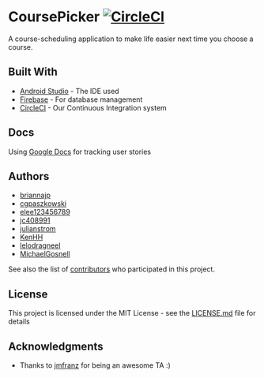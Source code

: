 # CoursePicker [![CircleCI](https://circleci.com/gh/lelodragneel/CoursePicker.svg?style=svg)](https://circleci.com/gh/lelodragneel/CoursePicker)

A course-scheduling application to make life easier next time you choose a course.

## Built With

* [Android Studio](https://developer.android.com/studio/index.html) - The IDE used
* [Firebase](https://firebase.google.com/) - For database management
* [CircleCI](https://circleci.com/gh/lelodragneel/CoursePicker) - Our Continuous Integration system

## Docs

Using [Google Docs](https://docs.google.com/document/d/12s4NX_m1kPvS4eRxoNXjppOiNan__SXHUxdBkPsxsAo/edit) for tracking user stories

## Authors

* [briannajp](https://github.com/briannajp)
* [cgpaszkowski](https://github.com/cgpaszkowski)
* [elee123456789](https://github.com/elee123456789)
* [jc408991](https://github.com/jc408991)
* [julianstrom](https://github.com/julianstrom)
* [KenHH](https://github.com/KenHH)
* [lelodragneel](https://github.com/lelodragneel)
* [MichaelGosnell](https://github.com/MichaelGosnell)

See also the list of [contributors](https://github.com/lelodragneel/CoursePicker/graphs/contributors) who participated in this project.

## License

This project is licensed under the MIT License - see the [LICENSE.md](LICENSE.md) file for details

## Acknowledgments

* Thanks to [jmfranz](https://github.com/jmfranz) for being an awesome TA :)
